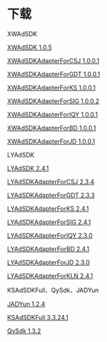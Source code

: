 # 下载

XWAdSDK

[XWAdSDK 1.0.5](https://gitee.com/xiaowoteam/XWAdSDK.framework/repository/archive/1.0.5)

[XWAdSDKAdapterForCSJ 1.0.0.1](https://gitee.com/xiaowoteam/XWAdSDKAdapterForCSJ.framework/repository/archive/1.0.0.1)

[XWAdSDKAdapterForGDT 1.0.0.1](https://gitee.com/xiaowoteam/XWAdSDKAdapterForGDT.framework/repository/archive/1.0.0.1)

[XWAdSDKAdapterForKS 1.0.0.1](https://gitee.com/xiaowoteam/XWAdSDKAdapterForKS.framework/repository/archive/1.0.0.1)

[XWAdSDKAdapterForSIG 1.0.0.2](https://gitee.com/xiaowoteam/XWAdSDKAdapterForSIG.framework/repository/archive/1.0.0.2)

[XWAdSDKAdapterForIQY 1.0.0.1](https://gitee.com/xiaowoteam/XWAdSDKAdapterForIQY.framework/repository/archive/1.0.0.1)

[XWAdSDKAdapterForBD 1.0.0.1](https://gitee.com/xiaowoteam/XWAdSDKAdapterForBD.framework/repository/archive/1.0.0.1)

[XWAdSDKAdapterForJD 1.0.0.1](https://gitee.com/xiaowoteam/XWAdSDKAdapterForJD.framework/repository/archive/1.0.0.1)

LYAdSDK

[LYAdSDK 2.4.1](https://gitee.com/happytour/LYAdSDK23.framework/repository/archive/2.4.1)

[LYAdSDKAdapterForCSJ 2.3.4](https://gitee.com/happytour/LYAdSDKAdapterForCSJ.framework/repository/archive/2.3.4)

[LYAdSDKAdapterForGDT 2.3.3](https://gitee.com/happytour/LYAdSDKAdapterForGDT.framework/repository/archive/2.3.3)

[LYAdSDKAdapterForKS 2.4.1](https://gitee.com/happytour/LYAdSDKAdapterForKS.framework/repository/archive/2.4.1)

[LYAdSDKAdapterForSIG 2.4.1](https://gitee.com/happytour/LYAdSDKAdapterForSIG.framework/repository/archive/2.4.1)

[LYAdSDKAdapterForIQY 2.3.0](https://gitee.com/happytour/LYAdSDKAdapterForIQY.framework/repository/archive/2.3.0)

[LYAdSDKAdapterForBD 2.4.1](https://gitee.com/happytour/LYAdSDKAdapterForBD.framework/repository/archive/2.4.1)

[LYAdSDKAdapterForJD 2.3.0](https://gitee.com/happytour/LYAdSDKAdapterForJD.framework/repository/archive/2.3.0)

[LYAdSDKAdapterForKLN 2.4.1](https://gitee.com/happytour/LYAdSDKAdapterForKLN.framework/repository/archive/2.4.1)

KSAdSDKFull、QySdk、JADYun

[JADYun 1.2.4](https://gitee.com/xiaowoteam/fork-JADYun.framework/repository/archive/1.2.4)

[KSAdSDKFull 3.3.24.1](https://gitee.com/xiaowoteam/fork-KSAdSDKFull.framework/repository/archive/3.3.24.1)

[QySdk 1.3.2](https://gitee.com/xiaowoteam/fork-QySdk.framework/repository/archive/1.3.2)
